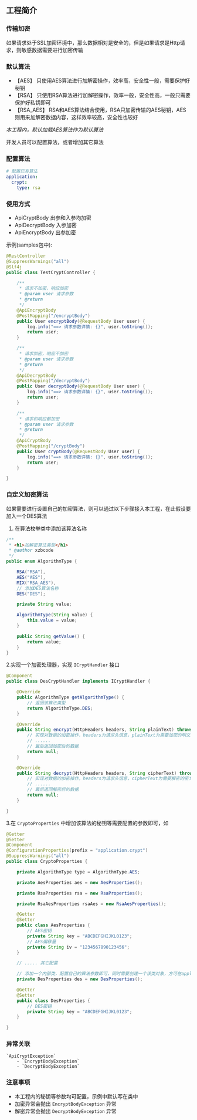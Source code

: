## 工程简介

### 传输加密

如果请求处于SSL加密环境中，那么数据相对是安全的，但是如果请求是Http请求，则敏感数据需要进行加密传输

### 默认算法

- 【AES】 只使用AES算法进行加解密操作，效率高，安全性一般，需要保护好秘钥
- 【RSA】 只使用RSA算法进行加解密操作，效率一般，安全性高，一般只需要保护好私钥即可
- 【RSA_AES】 RSA和AES算法结合使用，RSA只加密传输的AES秘钥，AES则用来加解密数据内容，这样效率较高，安全性也较好

_本工程内，默认加载AES算法作为默认算法_

开发人员可以配置算法，或者增加其它算法

### 配置算法

~~~yaml
# 配置已有算法
application:
  crypt:
    type: rsa
~~~

### 使用方式
- ApiCryptBody 出参和入参均加密
- ApiDecryptBody 入参加密
- ApiEncryptBody 出参加密

示例(samples包中):
~~~java
@RestController
@SuppressWarnings("all")
@Slf4j
public class TestCryptController {

    /**
     * 请求不加密，响应加密
     * @param user 请求参数
     * @return
     */
    @ApiEncryptBody
    @PostMapping("/encryptBody")
    public User encryptBody(@RequestBody User user) {
        log.info("==> 请求参数详情: {}", user.toString());
        return user;
    }

    /**
     * 请求加密，响应不加密
     * @param user 请求参数
     * @return
     */
    @ApiDecryptBody
    @PostMapping("/decryptBody")
    public User decryptBody(@RequestBody User user) {
        log.info("==> 请求参数详情: {}", user.toString());
        return user;
    }

    /**
     * 请求和响应都加密
     * @param user 请求参数
     * @return
     */
    @ApiCryptBody
    @PostMapping("/cryptBody")
    public User cryptBody(@RequestBody User user) {
        log.info("==> 请求参数详情: {}", user.toString());
        return user;
    }

}
~~~

### 自定义加密算法
如果需要进行设置自己的加密算法，则可以通过以下步骤接入本工程，在此假设要加入一个DES算法
1. 在算法枚举类中添加该算法名称
~~~java
/**
 * <h1>加解密算法类型</h1>
 * @author xzbcode
 */
public enum AlgorithmType {

    RSA("RSA"),
    AES("AES"),
    MIX("RSA_AES"),
    // 添加DES算法名称
    DES("DES");

    private String value;

    AlgorithmType(String value) {
        this.value = value;
    }

    public String getValue() {
        return value;
    }
}
~~~

2.实现一个加密处理器，实现 `ICryptHandler` 接口
~~~java
@Component
public class DesCryptHandler implements ICryptHandler {

    @Override
    public AlgorithmType getAlgorithmType() {
        // 返回该算法类型
        return AlgorithmType.DES;
    }

    @Override
    public String encrypt(HttpHeaders headers, String plainText) throws EncryptBodyException {
        // 实现对数据的加密操作，headers为请求头信息，plainText为需要加密的明文内容
        // ......
        // 最后返回加密后的数据
        return null;
    }

    @Override
    public String decrypt(HttpHeaders headers, String cipherText) throws DecryptBodyException {
        // 实现对数据的加密操作，headers为请求头信息，cipherText为需要解密的密文内容
        // ......
        // 最后返回解密后的数据
        return null;
    }

}    
~~~

3.在 `CryptoProperties` 中增加该算法的秘钥等需要配置的参数即可，如
~~~java
@Getter
@Setter
@Component
@ConfigurationProperties(prefix = "application.crypt")
@SuppressWarnings("all")
public class CryptoProperties {

    private AlgorithmType type = AlgorithmType.AES;

    private AesProperties aes = new AesProperties();

    private RsaProperties rsa = new RsaProperties();

    private RsaAesProperties rsaAes = new RsaAesProperties();

    @Getter
    @Setter
    public class AesProperties {
        // AES密钥
        private String key = "ABCDEFGHIJKL0123";
        // AES偏移量
        private String iv = "1234567890123456";
    }

    // ..... 其它配置

    // 添加一个内部类，配置自己的算法参数即可，同时需要创建一个该类对象，方可在application.yaml中进行配置
    private DesProperties des = new DesProperties();

    @Getter
    @Setter
    public class DesProperties {
        // DES密钥
        private String key = "ABCDEFGHIJKL0123";
    }

}
~~~

### 异常关联
~~~text
`ApiCryptException`
    - `EncryptBodyException`
    - `DecryptBodyException`
~~~

### 注意事项
- 本工程内的秘钥等参数均可配置，示例中默认写在类中
- 加密异常会抛出 `EncryptBodyException` 异常
- 解密异常会抛出 `DecryptBodyException` 异常


